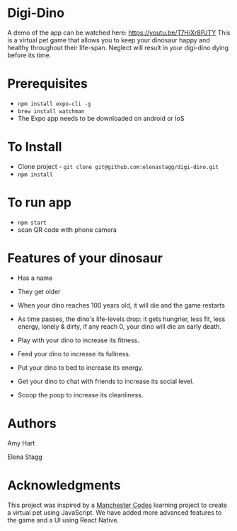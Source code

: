 # Digi-Dino

A demo of the app can be watched here: https://youtu.be/T7HiXr8PJTY
This is a virtual pet game that allows you to keep your dinosaur happy and healthy throughout their life-span. Neglect will result in your digi-dino dying before its time.

# Prerequisites

- `npm install expo-cli -g`
- `brew install watchman`
- The Expo app needs to be downloaded on android or IoS

# To Install

- Clone project - `git clone git@github.com:elenastagg/digi-dino.git`
- `npm install`

# To run app

- `npm start`
- scan QR code with phone camera

# Features of your dinosaur

- Has a name
- They get older
- When your dino reaches 100 years old, it will die and the game restarts

- As time passes, the dino's life-levels drop: it gets hungrier, less fit, less energy, lonely & dirty, if any reach 0, your dino will die an early death.

- Play with your dino to increase its fitness.
- Feed your dino to increase its fullness.
- Put your dino to bed to increase its energy.
- Get your dino to chat with friends to increase its social level.
- Scoop the poop to increase its cleanliness.

# Authors

Amy Hart

Elena Stagg

# Acknowledgments

This project was inspired by a [Manchester Codes](https://www.manchestercodes.com/) learning project to create a virtual pet using JavaScript.
We have added more advanced features to the game and a UI using React Native.
